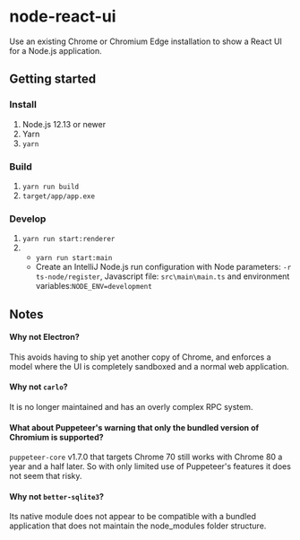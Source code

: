 # node-react-ui
Use an existing Chrome or Chromium Edge installation to show a React UI for a Node.js application.

## Getting started
### Install
1. Node.js 12.13 or newer
2. Yarn
3. `yarn`

### Build
1. `yarn run build`
2. `target/app/app.exe`

### Develop
1. `yarn run start:renderer`
2. - `yarn run start:main`
   - Create an IntelliJ Node.js run configuration with Node parameters: `-r ts-node/register`, Javascript file: `src\main\main.ts` and environment variables:`NODE_ENV=development`

## Notes
#### Why not Electron?
This avoids having to ship yet another copy of Chrome, and enforces a model where the UI is completely sandboxed and a normal web application.

#### Why not `carlo`?
It is no longer maintained and has an overly complex RPC system.

#### What about Puppeteer's warning that only the bundled version of Chromium is supported?
`puppeteer-core` v1.7.0 that targets Chrome 70 still works with Chrome 80 a year and a half later. So with only limited use of Puppeteer's features it does not seem that risky.

#### Why not `better-sqlite3`?
Its native module does not appear to be compatible with a bundled application that does not maintain the node_modules folder structure.
